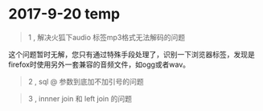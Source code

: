 # 2017-9-20 temp

> 1 , 解决火狐下audio 标签mp3格式无法解码的问题

这个问题暂时无解，您只有通过特殊手段处理了，识别一下浏览器标签，发现是firefox时使用另外一套兼容的音频文件，如ogg或者wav。

> 2 , sql  @ 参数到底加不加引号的问题
> 

> 3 , innner join  和 left join 的问题